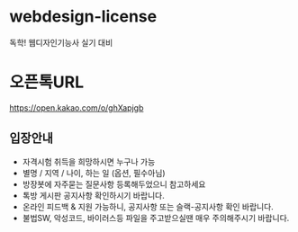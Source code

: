 # webdesign-license
독학! 웹디자인기능사 실기 대비

# 오픈톡URL
https://open.kakao.com/o/ghXapjgb

## 입장안내
* 자격시험 취득을 희망하시면 누구나 가능
* 별명 / 지역 / 나이, 하는 일 (옵션, 필수아님)
* 방장봇에 자주묻는 질문사항 등록해두었으니 참고하세요
* 톡방 게시판 공지사항 확인하시기 바랍니다.
* 온라인 피드백 & 지원 가능하니, 공지사항 또는 슬랙-공지사항 확인 바랍니다.
* 불법SW, 악성코드, 바이러스등 파일을 주고받으실땐 매우 주의해주시기 바랍니다.